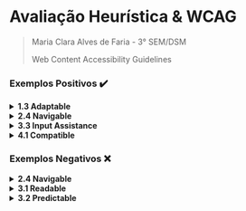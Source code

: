 # Avaliação Heurística & WCAG

> Maria Clara Alves de Faria - 3° SEM/DSM
>
> Web Content Accessibility Guidelines

### Exemplos Positivos ✔️

<details>
    <summary><b>1.3 Adaptable</b></summary>
    <br>
    <ul>
        <li>Nesse ponto é abordado a questão de um mesmo conteúdo poder ser apresentado em layouts mais simples sem perder informações e coerência.</li>
        <li>O <em>Google</em> disponibiliza essa opção para usuários experienciando uma conexão mais lenta que querem acessar o e-mail.</li>
    </ul>
    <div align="center">
        <img alt="Layout mais simples para conectividades precárias." src="https://i.imgur.com/lt9BO6H.png">
    </div>
</details>

<details>
    <summary><b>2.4 Navigable</b></summary>
    <br>
    <ul>
        <li>Essa heurística visa a navegabilidade fácil, rápida e intuitiva por parte do usuário para encontrar o que precisam.</li>
        <li>Para facilitar a navegação por seus produtos, a <em>UOL</em> disponibiliza uma divisão por categorias dos mesmos.</li>
    </ul>
    <div align="center">
        <img alt="Código bem-estruturado." src="https://imgur.com/QOIVpSQ.png">
    </div>
</details>

<details>
    <summary><b>3.3 Input Assistance</b></summary>
    <br>
    <ul>
        <li>O objetivo dessa é facilitar a usabilidade das páginas por parte do usuário./páginas.</li>
        <li>Para ilustrar esse ponto, usei o site da marca de cosméticos <em>Sephora</em>, o qual disponibiliza um exemplo do movimento para alternar as guias de informações de um produto.</li>
    </ul>
    <div align="center">
        <img alt="Facilitando usabilidade por exemplos de gestos." src="https://i.imgur.com/4CF1D3N.jpg" height="500">
    </div>
</details>

<details>
    <summary><b>4.1 Compatible</b></summary>
    <br>
    <ul>
        <li>O objetivo dessa é maximizar ao máximo as chances de fácil entendimento de usuários, atuais ou futuros, incluindo manutenção desses códigos/páginas.</li>
        <li>Para ilustrar esse ponto, usei o <em>código do meu grupo do API</em>, no qual é possível perceber que as <em>divs</em> têm nomes lógicos de fácil percepção, além de estarem seguindo uma estrutura padrão, em ninho.</li>
    </ul>
    <div align="center">
        <img alt="Navegabilidade melhorada por categorização." src="https://i.imgur.com/wfRA2M3.png">
    </div>
</details>

### Exemplos Negativos ❌

<details>
    <summary><b>2.4 Navigable</b></summary>
    <br>
    <ul>
        <li>Essa heurística visa a navegabilidade fácil, rápida e intuitiva por parte do usuário para encontrar o que precisam.</li>
        <li>Dificultando a leitura fluida e facil por parte dos leitores, o site <em>Mundo da Educação</em> peca na quantidade de propagandas que, muitas vezes, impede o foco na informação principal do texto.</li>
    </ul>
    <div align="center">
        <img alt="Excesso de informações." src="https://i.imgur.com/BkU1SOc.png">
    </div>
</details>

<details>
	<summary><b>3.1 Readable</b></summary>
    <br>
    <ul>
        <li>O objetivo dessa heurística é justamente priorizar a leitura confortável por parte do usuário.</li>
        <li>Objetivo esse que deixa a desejar no site da famosa marca <em>Saint Laurent</em>, que conta com textos demasiadamente pequenos.</li>
    </ul>
    <div align="center">
        <img alt="Textos muito pequenos." src="https://i.imgur.com/RxrePIn.png">
    </div>
</details>

<details>
	<summary><b>3.2 Predictable</b></summary>
    <br>
    <ul>
        <li>Essa heurística visa a navegação preditiva, ou seja, intuitiva, facilitando e providenciando uma melhor experiência por parte do usuário.</li>
        <li>O site de informações acadêmicas dos alunos da <em>Fatec - Prof. Jessen Vidal</em>, na página inícial para divulgação de anúncios gerais, conta com diversas imagens-texto de tamanhos variados e alguns tem link para outras páginas e outras não, porém não possuem identificação alguma, ferindo o princípio de preditividade.</li>
	<li>No exemplo abaixo, a primeira imagem não tem link, ao contrário da segunda, que tem redirecionamento a outra página web, afetando a consistência da navegabilidade.</li>
    </ul>
    <div align="center">
        <img alt="Imagens-texto sem identificação se têm links ou não." src="https://i.imgur.com/HODh5gp.png">
    </div>
</details>
